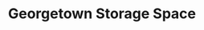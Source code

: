 ---
title: "Georgetown Storage Space"
url: /georgetown/georgetown-storage-space/
shop: storage rental
---